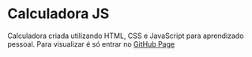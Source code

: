 # Calculadora JS
Calculadora criada utilizando HTML, CSS e JavaScript para aprendizado pessoal.
Para visualizar é só entrar no [GitHub Page](https://silascunha.github.io/calculadora-js/)
